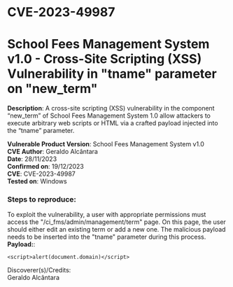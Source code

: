 # CVE-2023-49987
# School Fees Management System v1.0 - Cross-Site Scripting (XSS) Vulnerability in "tname" parameter on "new_term"

**Description**: A cross-site scripting (XSS) vulnerability in the component “new_term” of School Fees Management System 1.0 allow attackers to execute arbitrary web scripts or HTML via a crafted payload injected into the “tname” parameter. 

**Vulnerable Product Version**: School Fees Management System v1.0  
**CVE Author**: Geraldo Alcântara  
**Date**: 28/11/2023  
**Confirmed on**: 19/12/2023  
**CVE**: CVE-2023-49987  
**Tested on**: Windows  
### Steps to reproduce:  
To exploit the vulnerability, a user with appropriate permissions must access the "/ci_fms/admin/management/term" page. On this page, the user should either edit an existing term or add a new one. The malicious payload needs to be inserted into the "tname" parameter during this process.
**Payload:**: 
```
<script>alert(document.domain)</script>
```

Discoverer(s)/Credits:  
Geraldo Alcântara
